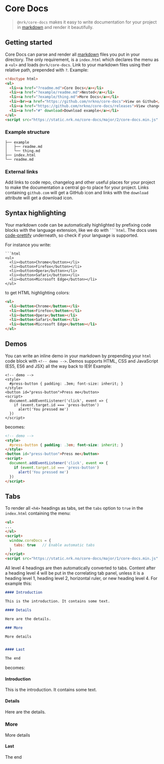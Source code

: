 # Core Docs

> `@nrk/core-docs` makes it easy to write documentation for your project in [markdown](https://github.com/markedjs/marked) and
render it beautifully.

## Getting started

Core Docs can parse and render all [markdown](https://github.com/markedjs/marked) files you put in your directory. The only requirement, is a `index.html` which declares the menu as a `<ul>` and loads `@nrk/core-docs`. Link to your markdown files using their relative path, prepended with `?`. Example:

```html
<!doctype html>
<ul>
  <li><a href="?readme.md">Core Docs</a></li>
  <li><a href="?example/readme.md">Nested</a></li>
  <li><a href="?example/thing.md">More Docs</a></li>
  <li><br><a href="https://github.com/nrkno/core-docs">View on Github</a></li>
  <li><a href="https://github.com/nrkno/core-docs/releases">View changelog</a></li>
  <li><a href="#" download>Download example</a></li>
</ul>
<script src="https://static.nrk.no/core-docs/major/2/core-docs.min.js" charset="utf-8"></script>
```


### Example structure


```
├── example
│   ├── readme.md
│   └── thing.md
├── index.html
└── readme.md
```

### External links

Add links to code repo, changelog and other useful places for your project to make the documentation a central go-to place for your project.
Links containing `github.com` will get a GitHub icon and links with the `download` attribute will get a download icon.


## Syntax highlighting

Your markdown code can be automatically highlighted by prefixing code blocks with the language extension,
like we do with <code>```html</code>. The docs uses [code-prettify](https://github.com/google/code-prettify) underneath,
so check if your language is supported.


For instance you write:

```
```html
<ul>
  <li><button>Chrome</button></li>
  <li><button>Firefox</button></li>
  <li><button>Opera</button></li>
  <li><button>Safari</button></li>
  <li><button>Microsoft Edge</button></li>
</ul>
```

to get HTML highlighting colors:


```html
<ul>
  <li><button>Chrome</button></li>
  <li><button>Firefox</button></li>
  <li><button>Opera</button></li>
  <li><button>Safari</button></li>
  <li><button>Microsoft Edge</button></li>
</ul>

```

## Demos

You can write an inline demo in your markdown by prepending
your `html` code block with `<!-- demo -->`. Demos supports HTML, CSS and JavaScript (ES5, ES6 and JSX) all the way back to IE9!
Example:

```
<!-- demo -->
<style>
  #press-button { padding: .3em; font-size: inherit; }
</style>
<button id="press-button">Press me</button>
<script>
  document.addEventListener('click', event => {
    if (event.target.id === 'press-button')
      alert('You pressed me')
  })
</script>
```

becomes:


```html
<!-- demo -->
<style>
  #press-button { padding: .3em; font-size: inherit; }
</style>
<button id="press-button">Press me</button>
<script>
  document.addEventListener('click', event => {
    if (event.target.id === 'press-button')
      alert('You pressed me')
  })
</script>
```


## Tabs

To render all `<h4>` headings as tabs, set the `tabs` option to `true` in the `index.html` containing the menu:

```html
<ul>
...
</ul>
<script>
  window.coreDocs = {
    tabs: true   // Enable automatic tabs
  }
</script>
<script src="https://static.nrk.no/core-docs/major/1/core-docs.min.js" charset="utf-8"></script>
```

All level 4 headings are then automatically converted to tabs. Content after a heading level 4 will be put in the correlating tab panel, unless it is a heading level 1, heading level 2, horizontal ruler, or new heading level 4. For example this:

```md
#### Introduction

This is the introduction. It contains some text.

#### Details

Here are the details.

### More

More details


#### Last

The end

```

becomes:

#### Introduction

This is the introduction. It contains some text.

#### Details

Here are the details.

### More

More details


#### Last

The end
